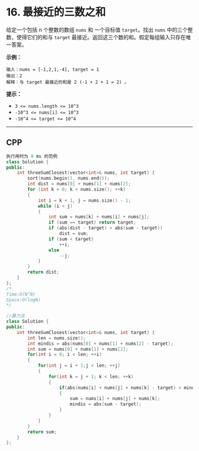 # 16. 最接近的三数之和

给定一个包括 *n* 个整数的数组 `nums` 和 一个目标值 `target`。找出 `nums` 中的三个整数，使得它们的和与 `target` 最接近。返回这三个数的和。假定每组输入只存在唯一答案。

 

**示例：**

```
输入：nums = [-1,2,1,-4], target = 1
输出：2
解释：与 target 最接近的和是 2 (-1 + 2 + 1 = 2) 。
```

 

**提示：**

- `3 <= nums.length <= 10^3`
- `-10^3 <= nums[i] <= 10^3`
- `-10^4 <= target <= 10^4`

***

## CPP

```cpp
执行用时为 8 ms 的范例
class Solution {
public:
    int threeSumClosest(vector<int>& nums, int target) {
        sort(nums.begin(), nums.end());
        int dist = nums[0] + nums[1] + nums[2];
        for (int k = 0; k < nums.size(); ++k)
        {
            int i = k + 1, j = nums.size() - 1;
            while (i < j)
            {
                int sum = nums[k] + nums[i] + nums[j];
                if (sum == target) return target;
                if (abs(dist - target) > abs(sum - target)) 
                    dist = sum;
                if (sum < target)
                    ++i;
                else
                    --j;
            }
        }
        return dist;
    }
};
/*
Time:O(N^N)
Space:O(logN)
*/
```



```cpp
//暴力法
class Solution {
public:
    int threeSumClosest(vector<int>& nums, int target) {
        int len = nums.size();
        int mindis = abs(nums[0] + nums[1] + nums[2] - target);
        int sum = nums[0] + nums[1] + nums[2];
        for(int i = 0; i < len; ++i)
        {
            for(int j = i + 1;j < len; ++j)
            {
                for(int k = j + 1; k < len; ++k)
                {
                    if(abs(nums[i] + nums[j] + nums[k] - target) < mindis)
                    {
                        sum = nums[i] + nums[j] + nums[k];
                        mindis = abs(sum - target);
                    }
                }
            }
        }
        return sum;
    }
};
```

